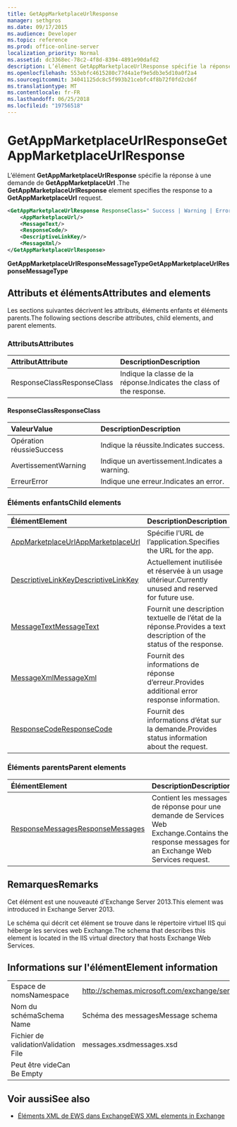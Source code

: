 ```yaml
---
title: GetAppMarketplaceUrlResponse
manager: sethgros
ms.date: 09/17/2015
ms.audience: Developer
ms.topic: reference
ms.prod: office-online-server
localization_priority: Normal
ms.assetid: dc3368ec-78c2-4f8d-8394-4891e90dafd2
description: L’élément GetAppMarketplaceUrlResponse spécifie la réponse à une demande de GetAppMarketplaceUrl.
ms.openlocfilehash: 553ebfc4615280c77d4a1ef9e5db3e5d10a0f2a4
ms.sourcegitcommit: 34041125dc8c5f993b21cebfc4f8b72f0fd2cb6f
ms.translationtype: MT
ms.contentlocale: fr-FR
ms.lasthandoff: 06/25/2018
ms.locfileid: "19756518"
---
```

# <a name="getappmarketplaceurlresponse"></a><span data-ttu-id="e27fa-103">GetAppMarketplaceUrlResponse</span><span class="sxs-lookup"><span data-stu-id="e27fa-103">GetAppMarketplaceUrlResponse</span></span>

<span data-ttu-id="e27fa-104">L’élément **GetAppMarketplaceUrlResponse** spécifie la réponse à une demande de **GetAppMarketplaceUrl** .</span><span class="sxs-lookup"><span data-stu-id="e27fa-104">The **GetAppMarketplaceUrlResponse** element specifies the response to a **GetAppMarketplaceUrl** request.</span></span> 
  
```XML
<GetAppMarketplaceUrlResponse ResponseClass=" Success | Warning | Error ">
    <AppMarketplaceUrl/>
    <MessageText/>
    <ResponseCode/>
    <DescriptiveLinkKey/>
    <MessageXml/>
</GetAppMarketplaceUrlResponse>
```

 <span data-ttu-id="e27fa-105">**GetAppMarketplaceUrlResponseMessageType**</span><span class="sxs-lookup"><span data-stu-id="e27fa-105">**GetAppMarketplaceUrlResponseMessageType**</span></span>
## <a name="attributes-and-elements"></a><span data-ttu-id="e27fa-106">Attributs et éléments</span><span class="sxs-lookup"><span data-stu-id="e27fa-106">Attributes and elements</span></span>

<span data-ttu-id="e27fa-107">Les sections suivantes décrivent les attributs, éléments enfants et éléments parents.</span><span class="sxs-lookup"><span data-stu-id="e27fa-107">The following sections describe attributes, child elements, and parent elements.</span></span>
  
### <a name="attributes"></a><span data-ttu-id="e27fa-108">Attributs</span><span class="sxs-lookup"><span data-stu-id="e27fa-108">Attributes</span></span>

|<span data-ttu-id="e27fa-109">**Attribut**</span><span class="sxs-lookup"><span data-stu-id="e27fa-109">**Attribute**</span></span>|<span data-ttu-id="e27fa-110">**Description**</span><span class="sxs-lookup"><span data-stu-id="e27fa-110">**Description**</span></span>|
|:-----|:-----|
|<span data-ttu-id="e27fa-111">ResponseClass</span><span class="sxs-lookup"><span data-stu-id="e27fa-111">ResponseClass</span></span>  <br/> |<span data-ttu-id="e27fa-112">Indique la classe de la réponse.</span><span class="sxs-lookup"><span data-stu-id="e27fa-112">Indicates the class of the response.</span></span>  <br/> |
   
#### <a name="responseclass"></a><span data-ttu-id="e27fa-113">ResponseClass</span><span class="sxs-lookup"><span data-stu-id="e27fa-113">ResponseClass</span></span>

|<span data-ttu-id="e27fa-114">**Valeur**</span><span class="sxs-lookup"><span data-stu-id="e27fa-114">**Value**</span></span>|<span data-ttu-id="e27fa-115">**Description**</span><span class="sxs-lookup"><span data-stu-id="e27fa-115">**Description**</span></span>|
|:-----|:-----|
|<span data-ttu-id="e27fa-116">Opération réussie</span><span class="sxs-lookup"><span data-stu-id="e27fa-116">Success</span></span>  <br/> |<span data-ttu-id="e27fa-117">Indique la réussite.</span><span class="sxs-lookup"><span data-stu-id="e27fa-117">Indicates success.</span></span>  <br/> |
|<span data-ttu-id="e27fa-118">Avertissement</span><span class="sxs-lookup"><span data-stu-id="e27fa-118">Warning</span></span>  <br/> |<span data-ttu-id="e27fa-119">Indique un avertissement.</span><span class="sxs-lookup"><span data-stu-id="e27fa-119">Indicates a warning.</span></span>  <br/> |
|<span data-ttu-id="e27fa-120">Erreur</span><span class="sxs-lookup"><span data-stu-id="e27fa-120">Error</span></span>  <br/> |<span data-ttu-id="e27fa-121">Indique une erreur.</span><span class="sxs-lookup"><span data-stu-id="e27fa-121">Indicates an error.</span></span>  <br/> |
   
### <a name="child-elements"></a><span data-ttu-id="e27fa-122">Éléments enfants</span><span class="sxs-lookup"><span data-stu-id="e27fa-122">Child elements</span></span>

|<span data-ttu-id="e27fa-123">**Élément**</span><span class="sxs-lookup"><span data-stu-id="e27fa-123">**Element**</span></span>|<span data-ttu-id="e27fa-124">**Description**</span><span class="sxs-lookup"><span data-stu-id="e27fa-124">**Description**</span></span>|
|:-----|:-----|
|[<span data-ttu-id="e27fa-125">AppMarketplaceUrl</span><span class="sxs-lookup"><span data-stu-id="e27fa-125">AppMarketplaceUrl</span></span>](appmarketplaceurl.md) <br/> |<span data-ttu-id="e27fa-126">Spécifie l’URL de l’application.</span><span class="sxs-lookup"><span data-stu-id="e27fa-126">Specifies the URL for the app.</span></span>  <br/> |
|[<span data-ttu-id="e27fa-127">DescriptiveLinkKey</span><span class="sxs-lookup"><span data-stu-id="e27fa-127">DescriptiveLinkKey</span></span>](descriptivelinkkey.md) <br/> |<span data-ttu-id="e27fa-128">Actuellement inutilisée et réservée à un usage ultérieur.</span><span class="sxs-lookup"><span data-stu-id="e27fa-128">Currently unused and reserved for future use.</span></span>  <br/> |
|[<span data-ttu-id="e27fa-129">MessageText</span><span class="sxs-lookup"><span data-stu-id="e27fa-129">MessageText</span></span>](messagetext.md) <br/> |<span data-ttu-id="e27fa-130">Fournit une description textuelle de l’état de la réponse.</span><span class="sxs-lookup"><span data-stu-id="e27fa-130">Provides a text description of the status of the response.</span></span>  <br/> |
|[<span data-ttu-id="e27fa-131">MessageXml</span><span class="sxs-lookup"><span data-stu-id="e27fa-131">MessageXml</span></span>](messagexml.md) <br/> |<span data-ttu-id="e27fa-132">Fournit des informations de réponse d’erreur.</span><span class="sxs-lookup"><span data-stu-id="e27fa-132">Provides additional error response information.</span></span>  <br/> |
|[<span data-ttu-id="e27fa-133">ResponseCode</span><span class="sxs-lookup"><span data-stu-id="e27fa-133">ResponseCode</span></span>](responsecode.md) <br/> |<span data-ttu-id="e27fa-134">Fournit des informations d’état sur la demande.</span><span class="sxs-lookup"><span data-stu-id="e27fa-134">Provides status information about the request.</span></span>  <br/> |
   
### <a name="parent-elements"></a><span data-ttu-id="e27fa-135">Éléments parents</span><span class="sxs-lookup"><span data-stu-id="e27fa-135">Parent elements</span></span>

|<span data-ttu-id="e27fa-136">**Élément**</span><span class="sxs-lookup"><span data-stu-id="e27fa-136">**Element**</span></span>|<span data-ttu-id="e27fa-137">**Description**</span><span class="sxs-lookup"><span data-stu-id="e27fa-137">**Description**</span></span>|
|:-----|:-----|
|[<span data-ttu-id="e27fa-138">ResponseMessages</span><span class="sxs-lookup"><span data-stu-id="e27fa-138">ResponseMessages</span></span>](responsemessages.md) <br/> |<span data-ttu-id="e27fa-139">Contient les messages de réponse pour une demande de Services Web Exchange.</span><span class="sxs-lookup"><span data-stu-id="e27fa-139">Contains the response messages for an Exchange Web Services request.</span></span>  <br/> |
   
## <a name="remarks"></a><span data-ttu-id="e27fa-140">Remarques</span><span class="sxs-lookup"><span data-stu-id="e27fa-140">Remarks</span></span>

<span data-ttu-id="e27fa-141">Cet élément est une nouveauté d'Exchange Server 2013.</span><span class="sxs-lookup"><span data-stu-id="e27fa-141">This element was introduced in Exchange Server 2013.</span></span>
  
<span data-ttu-id="e27fa-142">Le schéma qui décrit cet élément se trouve dans le répertoire virtuel IIS qui héberge les services web Exchange.</span><span class="sxs-lookup"><span data-stu-id="e27fa-142">The schema that describes this element is located in the IIS virtual directory that hosts Exchange Web Services.</span></span>
  
## <a name="element-information"></a><span data-ttu-id="e27fa-143">Informations sur l'élément</span><span class="sxs-lookup"><span data-stu-id="e27fa-143">Element information</span></span>

|||
|:-----|:-----|
|<span data-ttu-id="e27fa-144">Espace de noms</span><span class="sxs-lookup"><span data-stu-id="e27fa-144">Namespace</span></span>  <br/> |http://schemas.microsoft.com/exchange/services/2006/messages  <br/> |
|<span data-ttu-id="e27fa-145">Nom du schéma</span><span class="sxs-lookup"><span data-stu-id="e27fa-145">Schema Name</span></span>  <br/> |<span data-ttu-id="e27fa-146">Schéma des messages</span><span class="sxs-lookup"><span data-stu-id="e27fa-146">Message schema</span></span>  <br/> |
|<span data-ttu-id="e27fa-147">Fichier de validation</span><span class="sxs-lookup"><span data-stu-id="e27fa-147">Validation File</span></span>  <br/> |<span data-ttu-id="e27fa-148">messages.xsd</span><span class="sxs-lookup"><span data-stu-id="e27fa-148">messages.xsd</span></span>  <br/> |
|<span data-ttu-id="e27fa-149">Peut être vide</span><span class="sxs-lookup"><span data-stu-id="e27fa-149">Can Be Empty</span></span>  <br/> ||
   
## <a name="see-also"></a><span data-ttu-id="e27fa-150">Voir aussi</span><span class="sxs-lookup"><span data-stu-id="e27fa-150">See also</span></span>



- [<span data-ttu-id="e27fa-151">Éléments XML de EWS dans Exchange</span><span class="sxs-lookup"><span data-stu-id="e27fa-151">EWS XML elements in Exchange</span></span>](ews-xml-elements-in-exchange.md)

